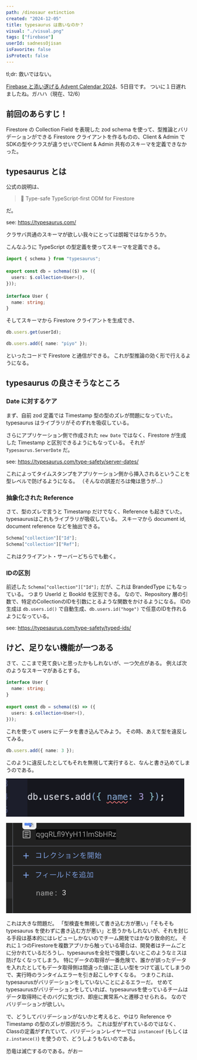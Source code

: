 ```yaml
---
path: /dinosaur extinction
created: "2024-12-05"
title: typesaurus は救いなのか？
visual: "./visual.png"
tags: ["firebase"]
userId: sadnessOjisan
isFavorite: false
isProtect: false
---
```


tl;dr: 救いではない。

[Firebase と添い遂げる Advent Calendar 2024](https://adventar.org/calendars/11050)、5日目です。
ついに１日遅れましたね。ガハハ（現在、12/6）

## 前回のあらすじ！

Firestore の Collection Field を表現した zod schema を使って、型推論とバリデーションができる Firestore クライアントを作るものの、Client & Admin でSDKの型やクラスが違うせいでClient & Admin 共有のスキーマを定義できなかった。

## typesaurus とは

公式の説明は、

> 🦕 Type-safe TypeScript-first ODM for Firestore

だ。

see: https://typesaurus.com/

クラサバ共通のスキーマが欲しい我々にとっては朗報ではなかろうか。

こんなふうに TypeScript の型定義を使ってスキーマを定義できる。

```ts
import { schema } from "typesaurus";

export const db = schema(($) => ({
  users: $.collection<User>(),
}));

interface User {
  name: string;
}
```

そしてスキーマから Firestore クライアントを生成でき、

```ts
db.users.get(userId);
```

```ts
db.users.add({ name: "piyo" });
```

といったコードで Firestore と通信ができる。
これが型推論の効く形で行えるようになる。

## typesaurus の良さそうなところ

### Date に対するケア

まず、自前 zod 定義では Timestamp 型の型のズレが問題になっていた。
typesaurus はライブラリがそのずれを吸収している。

さらにアプリケーション側で作成された `new Date` ではなく、Firestore が生成した Timestamp と区別できるようにもなっている。
それが `Typesaurus.ServerDate` だ。

see: https://typesaurus.com/type-safety/server-dates/

これによってタイムスタンプをアプリケーション側から挿入されるということを型レベルで防げるようになる。
（そんなの誤差だろは俺は思うが...）

### 抽象化された Reference

さて、型のズレで言うと Timestamp だけでなく、Reference も起きていた。
typesaurusはこれもライブラリが吸収している。
スキーマから document id, document reference などを抽出できる。

```ts
Schema["collection"]["Id"];
Schema["collection"]["Ref"];
```

これはクライアント・サーバーどちらでも動く。

### IDの区別

前述した `Schema["collection"]["Id"];` だが、これは BrandedType にもなっている。
つまり UserId と BookId を区別できる。
なので、Repository 層の引数で、特定のCollectionのIDを引数にとるような関数をかけるようになる。
IDの生成は `db.users.id()` で自動生成、`db.users.id("hoge")` で任意のIDを作れるようになっている。

see: https://typesaurus.com/type-safety/typed-ids/

## けど、足りない機能が一つある

さて、ここまで見て良いと思ったかもしれないが、一つ欠点がある。
例えば次のようなスキーマがあるとする。

```ts
interface User {
  name: string;
}

export const db = schema(($) => ({
  users: $.collection<User>(),
}));
```

これを使って users にデータを書き込んでみよう。
その時、あえて型を違反してみる。

```ts
db.users.add({ name: 3 });
```

このように違反したとしてもそれを無視して実行すると、なんと書き込めてしまうのである。

![](./invalid.png)

![](./result.png)

これは大きな問題だ。
「型検査を無視して書き込む方が悪い」「そもそも typesaurus を使わずに書き込む方が悪い」と思うかもしれないが、それを封じる手段は基本的にはレビューしかないのでチーム開発ではかなり致命的だ。
それに１つのFirestoreを複数アプリから触っている場合は、開発者はチームごとに分かれているだろうし、typesaurusを全社で強要しないとこのようなミスは防げなくなってしまう。
特にデータの取得が一番危険で、誰かが誤ったデータを入れたとしてもデータ取得側は間違った値に正しい型をつけて返してしまうので、実行時のランタイムエラーを引き起こしやすくなる。
つまりこれは、typesaurusがバリデーションをしていないことによるエラーだ。
せめてtypesaurusがバリデーションをしていれば、typesaurusを使っているチームはデータ取得時にそのバグに気づけ、即座に異常系へと遷移させられる。
なのでバリデーションが欲しい。

で、どうしてバリデーションがないかと考えると、やはり Reference や Timestamp の型のズレが原因だろう。
これは型がずれているのではなく、Classの定義がずれていて、バリデーションレイヤーでは `instanceof` (もしくは`z.instance()`) を使うので、どうしようもないのである。

恐竜は滅亡するのである。がおー
